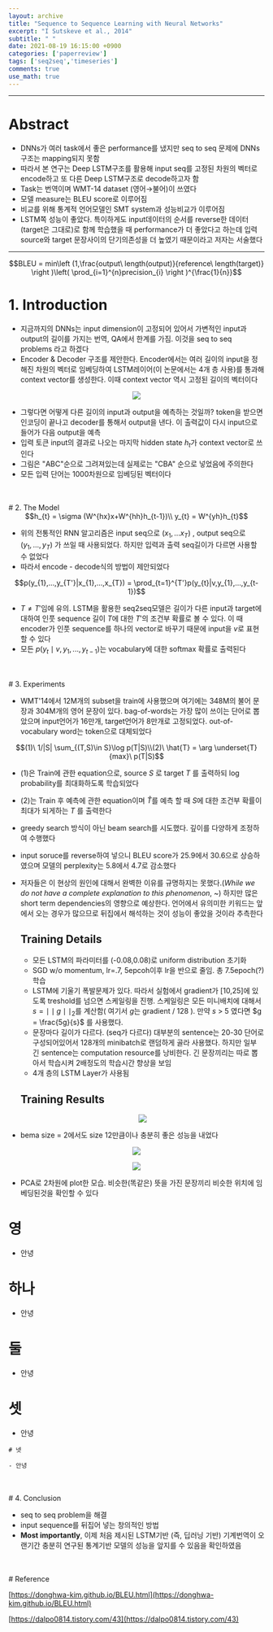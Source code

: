 ```yaml
---
layout: archive
title: "Sequence to Sequence Learning with Neural Networks"
excerpt: "I Sutskeve et al., 2014"
subtitle: " "
date: 2021-08-19 16:15:00 +0900
categories: ['paperreview']
tags: ['seq2seq','timeseries']
comments: true
use_math: true
---
```


***

# Abstract

- DNNs가 여러 task에서 좋은 performance를 냈지만 seq to seq 문제에 DNNs구조는 mapping되지 못함
- 따라서 본 연구는 Deep LSTM구조를 활용해 input seq를 고정된 차원의 벡터로 encode하고 또 다른 Deep LSTM구조로 decode하고자 함
- Task는 번역이며  WMT-14 dataset (영어→불어)이 쓰였다
- 모델 measure는 BLEU score로 이루어짐
- 비교를 위해 통계적 언어모델인 SMT system과 성능비교가 이루어짐
- LSTM쪽 성능이 좋았다. 특이하게도 input데이터의 순서를 reverse한 데이터(target은 그대로)로 함께 학습했을 때 performance가 더 좋았다고 하는데 입력 source와 target 문장사이의 단기의존성을 더 높였기 때문이라고 저자는 서술했다

***
<div style="text-align:center">
$$BLEU = min\left (1,\frac{output\ length(output)}{reference\ length(target)}  \right )\left( \prod_{i=1}^{n}precision_{i} \right )^{\frac{1}{n}}$$
</div>

# 1. Introduction

- 지금까지의 DNNs는 input dimension이 고정되어 있어서 가변적인 input과 output의 길이를 가지는 번역, QA에서 한계를 가짐. 이것을 seq to seq problems 라고 하겠다
- Encoder & Decoder 구조를 제안한다. Encoder에서는 여러 길이의 input을 정해진 차원의 벡터로 임베딩하여 LSTM레이어(이 논문에서는 4개 층 사용)를 통과해 context vector를 생성한다. 이때 context vector 역시 고정된 길이의 벡터이다

<p align="center"><img src="/assets/images/seq2seq/Untitled.png"></p>
<!-- ![Sequence%20to%20Sequence%20Learning%20with%20Neural%20Networks%20f8aaf5a5d11c43ae8bbe82930f3ad049/Untitled.png](Sequence%20to%20Sequence%20Learning%20with%20Neural%20Networks%20f8aaf5a5d11c43ae8bbe82930f3ad049/Untitled.png) -->

- 그렇다면 어떻게 다른 길이의 input과 output을 예측하는 것일까? <EOS : End Of Sentence> token을 받으면 인코딩이 끝나고 decoder를 통해서 output을 낸다. 이 출력값이 다시 input으로 들어가 다음 output을 예측
- 입력 <EOS>토큰 input의 결과로 나오는 마지막 hidden state $h_{t}$가  context vector로 쓰인다
- 그림은 "ABC"순으로 그려져있는데 실제로는 "CBA" 순으로 넣었음에 주의한다
- 모든 입력 단어는 1000차원으로 임베딩된 벡터이다

<br/>
<br/>
# 2. The Model

<div style="text-align:center">
$$h_{t} = \sigma (W^{hx}x+W^{hh}h_{t-1})\\
y_{t} = W^{yh}h_{t}$$
</div>

- 위의 전통적인 RNN 알고리즘은 input seq으로 $(x_{1},...x_{T})$ , output seq으로 $(y_{1},...,y_{T})$ 가 쓰일 때 사용되었다. 하지만 입력과 출력 seq길이가 다르면 사용할 수 없었다
- 따라서 encode - decode식의 방법이 제안되었다

<div style="text-align:center">
$$p(y_{1},...,y_{T'}|x_{1},...,x_{T}) = \prod_{t=1}^{T'}p(y_{t}|v,y_{1},...,y_{t-1})$$
</div>

- $T\neq T'$임에 유의. LSTM을 활용한 seq2seq모델은 길이가 다른 input과 target에 대하여 인풋 sequence 길이 $T$에 대한 $T'$의 조건부 확률로 볼 수 있다. 이 때 encoder가 인풋 sequence를 하나의 vector로 바꾸기 때문에 input을 $v$로 표현할 수 있다
- 모든 $p(y_{t}\mid v,y_{1},...,y_{t-1})$는 vocabulary에 대한 softmax 확률로 출력된다

<br/>
<br/>
# 3. Experiments

- WMT'14에서 12M개의 subset을 train에 사용했으며 여기에는 348M의 불어 문장과 304M개의 영어 문장이 있다. bag-of-words는 가장 많이 쓰이는 단어로 뽑았으며 input언어가 16만개, target언어가 8만개로 고정되었다. out-of-vocabulary word는 <UNK> token으로 대체되었다

<div style="text-align:center">
$$(1)\ 1/|S| \sum_{(T,S)\in S}\log p(T|S)\\(2)\ \hat{T} = \arg \underset{T}{max}\ p(T|S)$$
</div>

- (1)은 Train에 관한 equation으로, source $S$ 로 target $T$ 를 출력하되 log probability를 최대화하도록 학습되었다
- (2)는 Train 후 예측에 관한 equation이며 $\hat {T}$를 예측 할 때 $S$에 대한 조건부 확률이 최대가 되게하는 $T$ 를 출력한다
- greedy search 방식이 아닌 beam search를 시도했다. 깊이를 다양하게 조정하여 수행했다
- input soruce를 reverse하여 넣으니 BLEU score가 25.9에서 30.6으로 상승하였으며 모델의 perplexity는 5.8에서 4.7로 감소했다
- 저자들은 이 현상의 원인에 대해서 완벽한 이유를 규명하지는 못했다.(*While we do not have a complete explanation to this phenomenon*, ~) 하지만 많은 short term dependencies의 영향으로 예상한다. 언어에서 유의미한 키워드는 앞에서 오는 경우가 많으므로 뒤집에서 해석하는 것이 성능이 좋았을 것이라 추측한다


  ## Training Details

  - 모든 LSTM의 파라미터를 (-0.08,0.08)로 uniform distribution 초기화
  - SGD w/o momentum, lr=.7, 5epcoh이후 lr을 반으로 줄임. 총 7.5epoch(?) 학습
  - LSTM에 기울기 폭발문제가 있다. 따라서 실험에서 gradient가 [10,25]에 있도록 treshold를 넘으면 스케일링을 진행. 스케일링은 모든 미니배치에 대해서 $s=\mid\mid g\mid\mid_{2}$를 계산함( 여기서 $g$는 gradient / 128 ). 만약 $s$ > 5 였다면 $g = \frac{5g}{s}$ 를 사용했다.
  - 문장마다 길이가 다르다. (seq가 다르다) 대부분의 sentence는 20-30 단어로 구성되어있어서 128개의 minibatch로 랜덤하게 골라 사용했다. 하지만 일부 긴 sentence는 computation resource를 낭비한다. 긴 문장끼리는 따로 뽑아서 학습시켜 2배정도의 학습시간 향상을 보임
  - 4개 층의 LSTM Layer가 사용됨

  ## Training Results

  <p align="center"><img src="/assets/images/seq2seq/Untitled 1.png"></p>
<!-- ![Sequence%20to%20Sequence%20Learning%20with%20Neural%20Networks%20f8aaf5a5d11c43ae8bbe82930f3ad049/Untitled%201.png](Sequence%20to%20Sequence%20Learning%20with%20Neural%20Networks%20f8aaf5a5d11c43ae8bbe82930f3ad049/Untitled%201.png) -->

  - bema size = 2에서도 size 12만큼이나 충분히 좋은 성능을 내었다

  <p align="center"><img src="/assets/images/seq2seq/Untitled 2.png"></p>
<!-- ![Sequence%20to%20Sequence%20Learning%20with%20Neural%20Networks%20f8aaf5a5d11c43ae8bbe82930f3ad049/Untitled%202.png](Sequence%20to%20Sequence%20Learning%20with%20Neural%20Networks%20f8aaf5a5d11c43ae8bbe82930f3ad049/Untitled%202.png) -->

  <p align="center"><img src="/assets/images/seq2seq/Untitled 3.png"></p>
<!-- ![Sequence%20to%20Sequence%20Learning%20with%20Neural%20Networks%20f8aaf5a5d11c43ae8bbe82930f3ad049/Untitled%203.png](Sequence%20to%20Sequence%20Learning%20with%20Neural%20Networks%20f8aaf5a5d11c43ae8bbe82930f3ad049/Untitled%203.png) -->

  - PCA로 2차원에 plot한 모습. 비슷한(똑같은) 뜻을 가진 문장끼리 비슷한 위치에 임베딩된것을 확인할 수 있다

# 영

- 안녕

 # 하나

 - 안녕

  # 둘
  
  - 안녕

   # 셋

   - 안녕

    # 넷

    - 안녕
    
       
<br/>
<br/>
# 4. Conclusion

- seq to seq problem을 해결
- input sequence를 뒤집어 넣는 창의적인 방법
- **Most importantly**, 이제 처음 제시된 LSTM기반 (즉, 딥러닝 기반) 기계번역이 오랜기간 충분히 연구된 통계기반 모델의 성능을 앞지를 수 있음을 확인하였음

<br/>
<br/>
# Reference

[https://donghwa-kim.github.io/BLEU.html](https://donghwa-kim.github.io/BLEU.html)

[https://dalpo0814.tistory.com/43](https://dalpo0814.tistory.com/43)